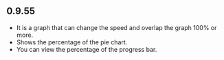 ## 0.9.55

* It is a graph that can change the speed and overlap the graph 100% or more.
* Shows the percentage of the pie chart.
* You can view the percentage of the progress bar.
